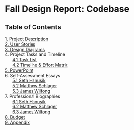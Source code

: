 # Fall Design Report: Codebase

## Table of Contents	

[1. Project Description](Homework/ProjectDescription.md)<br>
[2. User Stories](Homework/UserStories.md)<br>
[3. Design Diagrams](Homework/Design-Diagrams/Design-Diagrams.md) <br>
4. Project Tasks and Timeline<br>
&nbsp;&nbsp;&nbsp;&nbsp;&nbsp;&nbsp;[4.1 Task List](Homework/TaskList.md)<br>
&nbsp;&nbsp;&nbsp;&nbsp;&nbsp;&nbsp;[4.2 Timeline & Effort Matrix](Homework/Timeline.md)<br>
[5. PowerPoint](https://youtu.be/XI5yE5JecKU)<br>
6. Self-Assessment Essays <br>
&nbsp;&nbsp;&nbsp;&nbsp;&nbsp;&nbsp;[5.1 Seth Hanusik](Homework/Individual-Capstone-Assessment/HanusikIndividualCapstoneAssessment.md)<br>
&nbsp;&nbsp;&nbsp;&nbsp;&nbsp;&nbsp;[5.2 Matthew Schlager](Homework/Individual-Capstone-Assessment/SchlagerIndividualCapstoneAssessment.md)<br>
&nbsp;&nbsp;&nbsp;&nbsp;&nbsp;&nbsp;[5.3 James Wilfong](Homework/Individual-Capstone-Assessment/WilfongIndividualCapstoneAssessment.md) <br>
7. Professional Biographies<br>
&nbsp;&nbsp;&nbsp;&nbsp;&nbsp;&nbsp;[6.1 Seth Hanusik](Homework/Professional-Bios/HanusikProfessionalBiography.md)<br>
&nbsp;&nbsp;&nbsp;&nbsp;&nbsp;&nbsp;[6.2 Matthew Schlager](Homework/Professional-Bios/SchlagerProfessionalBiography.md)<br>
&nbsp;&nbsp;&nbsp;&nbsp;&nbsp;&nbsp;[6.3 James Wilfong](Homework/Professional-Bios/WilfongProfessionalBiography.md)<br>
[8. Budget](Homework/Budget.md)<br>
[9. Appendix](Homework/Appendix.md)<br>
